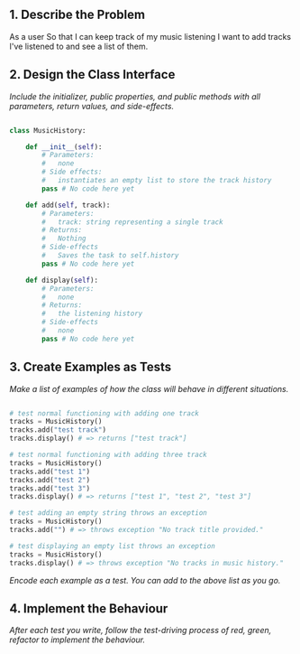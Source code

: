 ## 1. Describe the Problem

As a user
So that I can keep track of my music listening
I want to add tracks I've listened to and see a list of them.

## 2. Design the Class Interface

_Include the initializer, public properties, and public methods with all parameters, return values, and side-effects._

```python

class MusicHistory:

    def __init__(self):
        # Parameters:
        #   none
        # Side effects:
        #   instantiates an empty list to store the track history
        pass # No code here yet

    def add(self, track):
        # Parameters:
        #   track: string representing a single track
        # Returns:
        #   Nothing
        # Side-effects
        #   Saves the task to self.history
        pass # No code here yet

    def display(self):
        # Parameters:
        #   none
        # Returns:
        #   the listening history
        # Side-effects
        #   none
        pass # No code here yet

```

## 3. Create Examples as Tests

_Make a list of examples of how the class will behave in different situations._

``` python

# test normal functioning with adding one track
tracks = MusicHistory()
tracks.add("test track")
tracks.display() # => returns ["test track"]

# test normal functioning with adding three track
tracks = MusicHistory()
tracks.add("test 1")
tracks.add("test 2")
tracks.add("test 3")
tracks.display() # => returns ["test 1", "test 2", "test 3"]

# test adding an empty string throws an exception
tracks = MusicHistory()
tracks.add("") # => throws exception "No track title provided."

# test displaying an empty list throws an exception
tracks = MusicHistory()
tracks.display() # => throws exception "No tracks in music history."

```

_Encode each example as a test. You can add to the above list as you go._

## 4. Implement the Behaviour

_After each test you write, follow the test-driving process of red, green, refactor to implement the behaviour._


